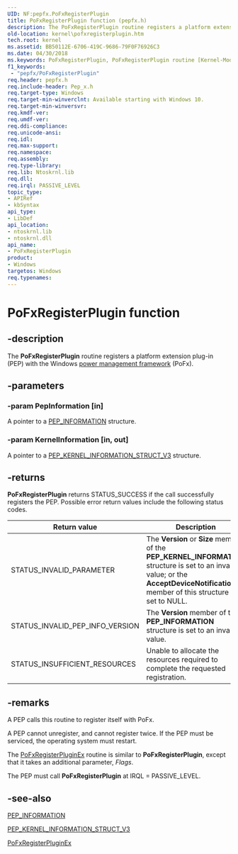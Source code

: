 ```yaml
---
UID: NF:pepfx.PoFxRegisterPlugin
title: PoFxRegisterPlugin function (pepfx.h)
description: The PoFxRegisterPlugin routine registers a platform extension plug-in (PEP) with the Windows power management framework (PoFx).
old-location: kernel\pofxregisterplugin.htm
tech.root: kernel
ms.assetid: BB50112E-6706-419C-9686-79F0F76926C3
ms.date: 04/30/2018
ms.keywords: PoFxRegisterPlugin, PoFxRegisterPlugin routine [Kernel-Mode Driver Architecture], kernel.pofxregisterplugin, pepfx/PoFxRegisterPlugin
f1_keywords:
 - "pepfx/PoFxRegisterPlugin"
req.header: pepfx.h
req.include-header: Pep_x.h
req.target-type: Windows
req.target-min-winverclnt: Available starting with Windows 10.
req.target-min-winversvr: 
req.kmdf-ver: 
req.umdf-ver: 
req.ddi-compliance: 
req.unicode-ansi: 
req.idl: 
req.max-support: 
req.namespace: 
req.assembly: 
req.type-library: 
req.lib: Ntoskrnl.lib
req.dll: 
req.irql: PASSIVE_LEVEL
topic_type:
- APIRef
- kbSyntax
api_type:
- LibDef
api_location:
- ntoskrnl.lib
- ntoskrnl.dll
api_name:
- PoFxRegisterPlugin
product:
- Windows
targetos: Windows
req.typenames: 
---
```


# PoFxRegisterPlugin function

## -description

The **PoFxRegisterPlugin** routine registers a platform extension plug-in (PEP) with the Windows [power management framework](https://docs.microsoft.com/windows-hardware/drivers/kernel/overview-of-the-power-management-framework) (PoFx).

## -parameters

### -param PepInformation [in]

A pointer to a [PEP_INFORMATION](https://docs.microsoft.com/windows-hardware/drivers/ddi/pepfx/ns-pepfx-_pep_information) structure.

### -param KernelInformation [in, out]

A pointer to a [PEP_KERNEL_INFORMATION_STRUCT_V3](https://docs.microsoft.com/windows-hardware/drivers/ddi/pepfx/ns-pepfx-_pep_kernel_information_struct_v3) structure.

## -returns

**PoFxRegisterPlugin** returns STATUS_SUCCESS if the call successfully registers the PEP. Possible error return values include the following status codes.

|Return value|Description|
|----|----|
|STATUS_INVALID_PARAMETER|The **Version** or **Size** member of the **PEP_KERNEL_INFORMATION** structure is set to an invalid value; or the **AcceptDeviceNotification** member of this structure is set to NULL.|
|STATUS_INVALID_PEP_INFO_VERSION|The **Version** member of the **PEP_INFORMATION** structure is set to an invalid value.|
|STATUS_INSUFFICIENT_RESOURCES|Unable to allocate the resources required to complete the requested registration.|

## -remarks

A PEP calls this routine to register itself with PoFx.

A PEP cannot unregister, and cannot register twice. If the PEP must be serviced, the operating system must restart.

The [PoFxRegisterPluginEx](https://docs.microsoft.com/windows-hardware/drivers/ddi/pepfx/nf-pepfx-pofxregisterpluginex) routine is similar to **PoFxRegisterPlugin**, except that it takes an additional parameter, *Flags*.

The PEP must call **PoFxRegisterPlugin** at IRQL = PASSIVE_LEVEL.

## -see-also

[PEP_INFORMATION](https://docs.microsoft.com/windows-hardware/drivers/ddi/pepfx/ns-pepfx-_pep_information)

[PEP_KERNEL_INFORMATION_STRUCT_V3](https://docs.microsoft.com/windows-hardware/drivers/ddi/pepfx/ns-pepfx-_pep_kernel_information_struct_v3)

[PoFxRegisterPluginEx](https://docs.microsoft.com/windows-hardware/drivers/ddi/pepfx/nf-pepfx-pofxregisterpluginex)
